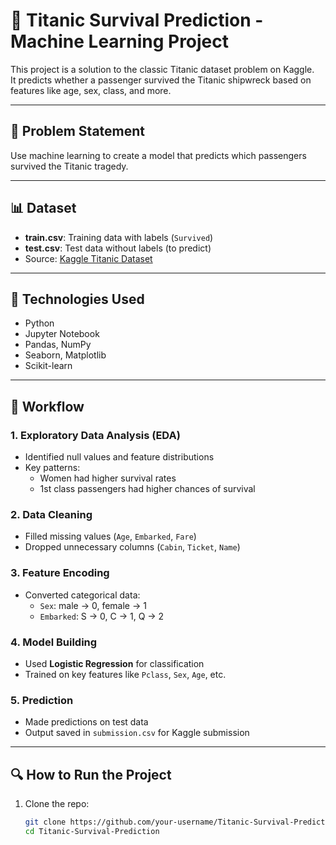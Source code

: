 # 🚢 Titanic Survival Prediction - Machine Learning Project

This project is a solution to the classic Titanic dataset problem on Kaggle.  
It predicts whether a passenger survived the Titanic shipwreck based on features like age, sex, class, and more.

---

## 📌 Problem Statement
Use machine learning to create a model that predicts which passengers survived the Titanic tragedy.

---

## 📊 Dataset
- **train.csv**: Training data with labels (`Survived`)
- **test.csv**: Test data without labels (to predict)
- Source: [Kaggle Titanic Dataset](https://www.kaggle.com/competitions/titanic/data)

---

## 💼 Technologies Used
- Python
- Jupyter Notebook
- Pandas, NumPy
- Seaborn, Matplotlib
- Scikit-learn

---

## 🧠 Workflow

### 1. Exploratory Data Analysis (EDA)
- Identified null values and feature distributions
- Key patterns:
  - Women had higher survival rates
  - 1st class passengers had higher chances of survival

### 2. Data Cleaning
- Filled missing values (`Age`, `Embarked`, `Fare`)
- Dropped unnecessary columns (`Cabin`, `Ticket`, `Name`)

### 3. Feature Encoding
- Converted categorical data:
  - `Sex`: male → 0, female → 1
  - `Embarked`: S → 0, C → 1, Q → 2

### 4. Model Building
- Used **Logistic Regression** for classification
- Trained on key features like `Pclass`, `Sex`, `Age`, etc.

### 5. Prediction
- Made predictions on test data
- Output saved in `submission.csv` for Kaggle submission

---

## 🔍 How to Run the Project

1. Clone the repo:
   ```bash
   git clone https://github.com/your-username/Titanic-Survival-Prediction.git
   cd Titanic-Survival-Prediction
